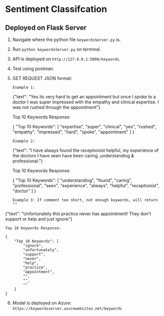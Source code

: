 # Sentiment Classifcation
## Deployed on Flask Server
1.  Navigate where the python file ```keywordsServer.py``` is.
2.  Run ```python keywordsServer.py``` on terminal.
3.  API is deployed on ```http://127.0.0.1:5000/keywords```.
4.  Test using postman.
5.  GET REQUEST JSON format:
   
    ```Example 1:```

    {"text": "Yes its very hard to get an appointment but once I spoke to a doctor I was super impressed with the empathy and clinical expertise. I was not rushed through the appointment"}
    
    Top 10 Keywords Response:

    {
        "Top 10 Keywords": [
            "expertise",
            "super",
            "clinical",
            "yes",
            "rushed",
            "empathy",
            "impressed",
            "hard",
            "spoke",
            "appointment"
        ]
    }

    ```Example 2:```

    {"text": "I have always found the receptionist helpful, my experience of the doctors I have seen have been caring ,understanding & professional."}
    
    Top 10 Keywords Response:

    {
    "Top 10 Keywords": [
        "understanding",
        "found",
        "caring",
        "professional",
        "seen",
        "experience",
        "always",
        "helpful",
        "receptionist",
        "doctor"
        ]
    }

    ```Example 3: If comment too short, not enough keywords, will return "" ```

   {"text": "Unfortunately this practice never has appointment! They don’t support or help and just ignore"}

    
    Top 10 Keywords Response:
    
    {
        "Top 10 Keywords": [
            "ignore",
            "unfortunately",
            "support",
            "never",
            "help",
            "practice",
            "appointment",
            "",
            "",
            ""
        ]
    }

6. Model is deployed on Azure: ```https://keywordsserver.azurewebsites.net/keywords```
